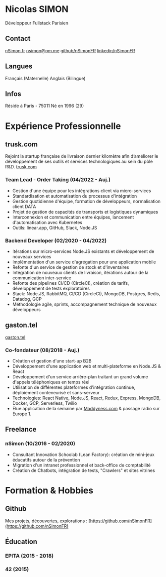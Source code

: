 # Nicolas SIMON

Développeur Fullstack Parisien

## Contact

[nSimon.fr](http://nsimon.fr/)
[nsimon@pm.me](mailto:nsimon@pm.me)
[github/nSimonFR](https://github.com/nSimonFR)
[linkedin/nSimonFR](https://www.linkedin.com/in/nsimonfr/)

## Langues

Français (Maternelle)
Anglais (Bilingue)

## Infos

Réside à Paris - 75011
Né en 1996 (29)

# Expérience Professionnelle

## trusk.com

Rejoint la startup française de livraison dernier kilomètre afin d’améliorer le développement de ses outils et services technologiques au sein du pôle R&D. [trusk.com](https://trusk.com/)

### Team Lead - Order Taking (04/2022 - Auj.)

- Gestion d'une équipe pour les intégrations client via micro-services
- Standardisation et automatisation du processus d'intégration
- Gestion quotidienne d'équipe, formation de développeurs, normalisation client DATA
- Projet de gestion de capacités de transports et logistiques dynamiques
- Interconnexion et communication entre équipes, lancement d'automatisation avec Kubernetes
- Outils: linear.app, GitHub, Slack, Node.JS

### Backend Developer (02/2020 - 04/2022)

- Itérations sur micro-services Node.JS existants et développement de nouveaux services
- Implémentation d'un service d'agrégation pour une application mobile
- Refonte d'un service de gestion de stock et d'inventaires
- Intégration de nouveaux clients de livraison, itérations autour de la communication inter-service
- Refonte des pipelines CI/CD (CircleCI), création de tarifs, développement de tests exploratoires
- Stack: Node.JS, RabbitMQ, CI/CD (CircleCI), MongoDB, Postgres, Redis, Datadog, GCP
- Méthodologie agile, sprints, accompagnement technique de nouveaux développeurs

## gaston.tel

[gaston.tel](https://gaston.tel/)

### Co-fondateur (08/2018 - Auj.)

- Création et gestion d'une start-up B2B
- Développement d'une application web et multi-plateforme en Node.JS & React
- Développement d'un service arrière-plan traitant un grand volume d'appels téléphoniques en temps réel
- Utilisation de différentes plateformes d'intégration continue, déploiement conteneurisé et sans-serveur
- Technologies: React Native, Node.JS, React, Redux, Express, MongoDB, Docker, GCP, Serverless, Twilio
- Élue application de la semaine par [Maddyness.com](http://maddyness.com/) & passage radio sur Europe 1.

## Freelance

### nSimon (10/2016 - 02/2020)

- Consultant Innovation Schoolab (Lean Factory): création de mini-jeux éducatifs autour de la prévention
- Migration d'un intranet professionnel et back-office de comptabilité
- Création de Chatbots, intégration de tests, "Crawlers" et sites vitrines

# Formation & Hobbies

## Github

Mes projets, découvertes, explorations : [https://github.com/nSimonFR](https://github.com/nSimonFR)

## Éducation

### EPITA (2015 - 2018)

### 42 (2015)
